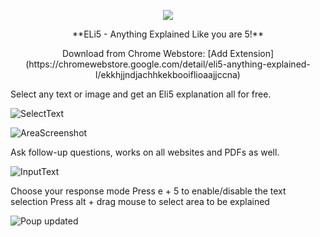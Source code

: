 <p align="center"> <img src="https://github.com/user-attachments/assets/19371b61-db50-4892-a836-121246687433"> </p>


<p align="center"> **ELi5 - Anything Explained Like you are 5!** </p>

<p align="center"> Download from Chrome Webstore: [Add Extension](https://chromewebstore.google.com/detail/eli5-anything-explained-l/ekkhjjndjachhkekbooiflioaajjccna) </p>



Select any text or image and get an Eli5 explanation all for free.

![SelectText](https://github.com/user-attachments/assets/e9333144-3bed-48d2-a1f5-7d1edae54c9c)


![AreaScreenshot](https://github.com/user-attachments/assets/37680fd8-056c-4fb1-bf12-9ce0f5127a11)


Ask follow-up questions, works on all websites and PDFs as well.


![InputText](https://github.com/user-attachments/assets/96261549-4080-4d8e-99ba-fc5c7bcf0d33)


Choose your response mode
Press e + 5 to enable/disable the text selection
Press alt + drag mouse to select area to be explained


![Poup updated](https://github.com/user-attachments/assets/79931b59-1008-4826-a299-8897bc2694fe)
